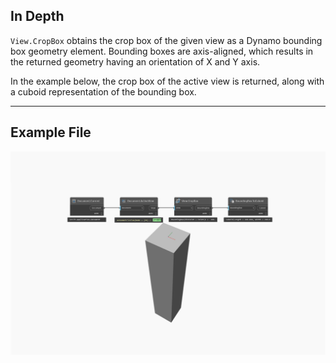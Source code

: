 ## In Depth
`View.CropBox` obtains the crop box of the given view as a Dynamo bounding box geometry element. Bounding boxes are axis-aligned, which results in the returned geometry having an orientation of X and Y axis.

In the example below, the crop box of the active view is returned, along with a cuboid representation of the bounding box.
___
## Example File

![View.CropBox](./Revit.Elements.Views.View.CropBox_img.jpg)